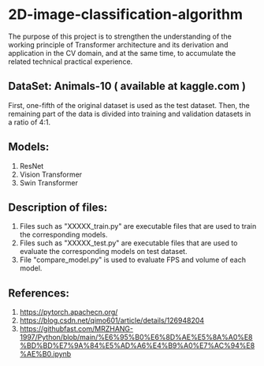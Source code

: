 # 2D-image-classification-algorithm
The purpose of this project is to strengthen the understanding of the working principle of Transformer architecture and its derivation and application in the CV domain, and at the same time, to accumulate the related technical practical experience.

## DataSet: Animals-10 ( available at kaggle.com )
First, one-fifth of the original dataset is used as the test dataset. Then, the remaining part of the data is divided into training and validation datasets in a ratio of 4:1.

## Models:
1. ResNet
2. Vision Transformer
3. Swin Transformer

## Description of files:
1. Files such as "XXXXX_train.py" are executable files that are used to train the corresponding models.
2. Files such as "XXXXX_test.py" are executable files that are used to evaluate the corresponding models on test dataset.
3. File "compare_model.py" is used to evaluate FPS and volume of each model.


## References:
1. https://pytorch.apachecn.org/
2. https://blog.csdn.net/qimo601/article/details/126948204
3. https://githubfast.com/MRZHANG-1997/Python/blob/main/%E6%95%B0%E6%8D%AE%E5%8A%A0%E8%BD%BD%E7%9A%84%E5%AD%A6%E4%B9%A0%E7%AC%94%E8%AE%B0.ipynb
